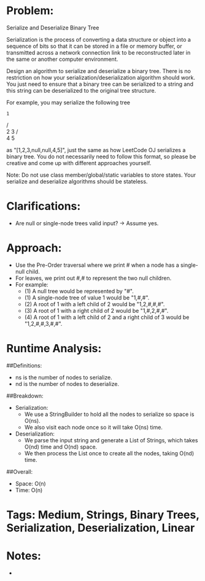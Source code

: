 # Problem:
  Serialize and Deserialize Binary Tree
  
  Serialization is the process of converting a data structure or object into a sequence of bits so that it can be stored in a file or memory buffer, or transmitted across a network connection link to be reconstructed later in the same or another computer environment.

  Design an algorithm to serialize and deserialize a binary tree. There is no restriction on how your serialization/deserialization algorithm should work. You just need to ensure that a binary tree can be serialized to a string and this string can be deserialized to the original tree structure.

  For example, you may serialize the following tree

    1
   / \
  2   3
     / \
    4   5

  as "[1,2,3,null,null,4,5]", just the same as how LeetCode OJ serializes a binary tree. You do not necessarily need to follow this format, so please be creative and come up with different approaches yourself.

  Note: Do not use class member/global/static variables to store states. Your serialize and deserialize algorithms should be stateless.
  
# Clarifications:
  - Are null or single-node trees valid input? -> Assume yes.

# Approach:
  - Use the Pre-Order traversal where we print # when a node has a single-null child.
  - For leaves, we print out #,# to represent the two null children.
  - For example:
    - (1) A null tree would be represented by "#".
    - (1) A single-node tree of value 1 would be "1,#,#".
    - (2) A root of 1 with a left child of 2 would be "1,2,#,#,#".
    - (3) A root of 1 with a right child of 2 would be "1,#,2,#,#".
    - (4) A root of 1 with a left child of 2 and a right child of 3 would be "1,2,#,#,3,#,#".

# Runtime Analysis:
##Definitions:
  - ns is the number of nodes to serialize.
  - nd is the number of nodes to deserialize.

##Breakdown:
  - Serialization:
    - We use a StringBuilder to hold all the nodes to serialize so space is O(ns).
    - We also visit each node once so it will take O(ns) time.
  - Deserialization:
    - We parse the input string and generate a List of Strings, which takes O(nd) time and O(nd) space.
    - We then process the List once to create all the nodes, taking O(nd) time.

##Overall:
  - Space: O(n)
  - Time: O(n)

# Tags: Medium, Strings, Binary Trees, Serialization, Deserialization, Linear

# Notes:
  - 
